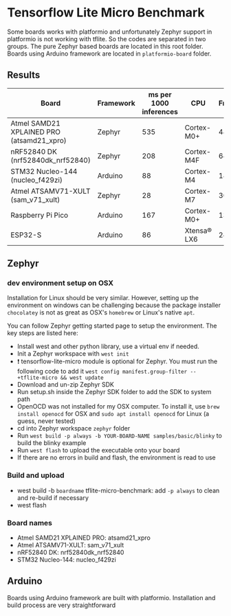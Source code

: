 
# Tensorflow Lite Micro Benchmark 

Some boards works with platformio and unfortunately Zephyr support in platformio is not working with tflite. So the codes are separated in two groups. The pure Zephyr based boards are located in this root folder. Boards using Arduino framework are located in `platformio-board` folder. 


## Results

| Board                                     | Framework | ms per 1000 inferences | CPU         | Frequency | Power |   |   |   |   |
|-------------------------------------------|-----------|------------------------|-------------|-----------|-------|---|---|---|---|
| Atmel SAMD21 XPLAINED PRO (atsamd21_xpro) | Zephyr    | 535                    | Cortex-M0+  | 48        | 0.69  |   |   |   |   |
| nRF52840 DK (nrf52840dk_nrf52840)         | Zephyr    | 208                    | Cortex-M4F  | 64        | 0.13  |   |   |   |   |
| STM32 Nucleo-144 (nucleo_f429zi)          | Arduino   | 88                     | Cortex-M4   | 180       | 0.79  |   |   |   |   |
| Atmel ATSAMV71-XULT (sam_v71_xult)        | Zephyr    | 28                     | Cortex-M7   | 300       | 1.21  |   |   |   |   |
| Raspberry Pi Pico                         | Arduino   | 167                    | Cortex-M0+  | 133       | 0.13  |   |   |   |   |
| ESP32-S                                   | Arduino   | 86                     | Xtensa® LX6 | 240       | 0.39  |   |   |   |   |



## Zephyr
### dev environment setup on OSX

Installation for Linux should be very similar. However, setting up the environment on windows can be challenging because the package installer `chocolatey` is not as great as OSX's `homebrew` or Linux's native `apt`.

You can follow Zephyr getting started page to setup the environment. The key steps are listed here:

- Install west and other python library, use a virtual env if needed.
- Init a Zephyr workspace with `west init`
- :exclamation: tensorflow-lite-micro module is optional for Zephyr. You must run the following code to add it
  `west config manifest.group-filter -- +tflite-micro && west update`
- Download and un-zip Zephyr SDK
- Run setup.sh inside the Zephyr SDK folder to add the SDK to system path
- OpenOCD was not installed for my OSX computer. To install it, use `brew install openocd` for OSX and `sudo apt install openocd` for Linux (a guess, never tested)
- cd into Zephyr workspace `zephyr` folder
- Run `west build -p always -b YOUR-BOARD-NAME samples/basic/blinky` to build the blinky example
- Run `west flash` to upload the executable onto your board
- If there are no errors in build and flash, the environment is read to use


### Build and upload
- west build -b `boardname` tflite-micro-benchmark: add `-p always` to clean and re-build if necessary
- west flash

### Board names
- Atmel SAMD21 XPLAINED PRO: atsamd21_xpro
- Atmel ATSAMV71-XULT: sam_v71_xult
- nRF52840 DK: nrf52840dk_nrf52840
- STM32 Nucleo-144: nucleo_f429zi

## Arduino 

Boards using Arduino framework are built with platformio. Installation and build process are very straightforward 
